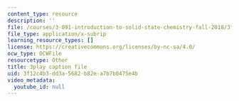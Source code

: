 ```yaml
---
content_type: resource
description: ''
file: /courses/3-091-introduction-to-solid-state-chemistry-fall-2018/3f12c4b3dd3a5682b82ea7b7b0475e4b_1Sjt9QDNDYU.srt
file_type: application/x-subrip
learning_resource_types: []
license: https://creativecommons.org/licenses/by-nc-sa/4.0/
ocw_type: OCWFile
resourcetype: Other
title: 3play caption file
uid: 3f12c4b3-dd3a-5682-b82e-a7b7b0475e4b
video_metadata:
  youtube_id: null
---
```

